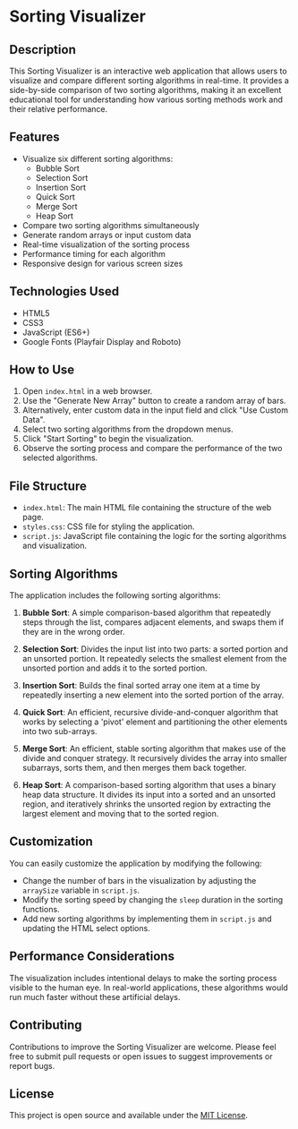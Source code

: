 # Sorting Visualizer

## Description

This Sorting Visualizer is an interactive web application that allows users to visualize and compare different sorting algorithms in real-time. It provides a side-by-side comparison of two sorting algorithms, making it an excellent educational tool for understanding how various sorting methods work and their relative performance.

## Features

- Visualize six different sorting algorithms:
  - Bubble Sort
  - Selection Sort
  - Insertion Sort
  - Quick Sort
  - Merge Sort
  - Heap Sort
- Compare two sorting algorithms simultaneously
- Generate random arrays or input custom data
- Real-time visualization of the sorting process
- Performance timing for each algorithm
- Responsive design for various screen sizes

## Technologies Used

- HTML5
- CSS3
- JavaScript (ES6+)
- Google Fonts (Playfair Display and Roboto)

## How to Use

1. Open `index.html` in a web browser.
2. Use the "Generate New Array" button to create a random array of bars.
3. Alternatively, enter custom data in the input field and click "Use Custom Data".
4. Select two sorting algorithms from the dropdown menus.
5. Click "Start Sorting" to begin the visualization.
6. Observe the sorting process and compare the performance of the two selected algorithms.

## File Structure

- `index.html`: The main HTML file containing the structure of the web page.
- `styles.css`: CSS file for styling the application.
- `script.js`: JavaScript file containing the logic for the sorting algorithms and visualization.

## Sorting Algorithms

The application includes the following sorting algorithms:

1. **Bubble Sort**: A simple comparison-based algorithm that repeatedly steps through the list, compares adjacent elements, and swaps them if they are in the wrong order.

2. **Selection Sort**: Divides the input list into two parts: a sorted portion and an unsorted portion. It repeatedly selects the smallest element from the unsorted portion and adds it to the sorted portion.

3. **Insertion Sort**: Builds the final sorted array one item at a time by repeatedly inserting a new element into the sorted portion of the array.

4. **Quick Sort**: An efficient, recursive divide-and-conquer algorithm that works by selecting a 'pivot' element and partitioning the other elements into two sub-arrays.

5. **Merge Sort**: An efficient, stable sorting algorithm that makes use of the divide and conquer strategy. It recursively divides the array into smaller subarrays, sorts them, and then merges them back together.

6. **Heap Sort**: A comparison-based sorting algorithm that uses a binary heap data structure. It divides its input into a sorted and an unsorted region, and iteratively shrinks the unsorted region by extracting the largest element and moving that to the sorted region.

## Customization

You can easily customize the application by modifying the following:

- Change the number of bars in the visualization by adjusting the `arraySize` variable in `script.js`.
- Modify the sorting speed by changing the `sleep` duration in the sorting functions.
- Add new sorting algorithms by implementing them in `script.js` and updating the HTML select options.

## Performance Considerations

The visualization includes intentional delays to make the sorting process visible to the human eye. In real-world applications, these algorithms would run much faster without these artificial delays.

## Contributing

Contributions to improve the Sorting Visualizer are welcome. Please feel free to submit pull requests or open issues to suggest improvements or report bugs.

## License

This project is open source and available under the [MIT License](LICENSE).
